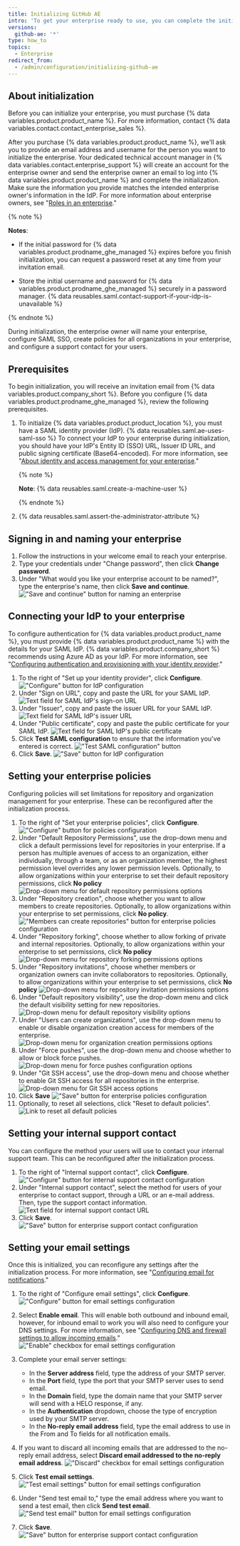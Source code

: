 ```yaml
---
title: Initializing GitHub AE
intro: 'To get your enterprise ready to use, you can complete the initial configuration of {% data variables.product.product_name %}.'
versions:
  github-ae: '*'
type: how_to
topics:
  - Enterprise
redirect_from:
  - /admin/configuration/initializing-github-ae
---
```

## About initialization

Before you can initialize your enterprise, you must purchase {% data variables.product.product_name %}. For more information, contact {% data variables.contact.contact_enterprise_sales %}.

After you purchase {% data variables.product.product_name %}, we'll ask you to provide an email address and username for the person you want to initialize the enterprise. Your dedicated technical account manager in {% data variables.contact.enterprise_support %} will create an account for the enterprise owner and send the enterprise owner an email to log into {% data variables.product.product_name %} and complete the initialization. Make sure the information you provide matches the intended enterprise owner's information in the IdP. For more information about enterprise owners, see "[Roles in an enterprise](/github/setting-up-and-managing-your-enterprise/roles-in-an-enterprise#enterprise-owner)."

{% note %}

**Notes**:

- If the initial password for {% data variables.product.prodname_ghe_managed %} expires before you finish initialization, you can request a password reset at any time from your invitation email.

- Store the initial username and password for {% data variables.product.prodname_ghe_managed %} securely in a password manager. {% data reusables.saml.contact-support-if-your-idp-is-unavailable %}

{% endnote %}

During initialization, the enterprise owner will name your enterprise, configure SAML SSO, create policies for all organizations in your enterprise, and configure a support contact for your users.

## Prerequisites

To begin initialization, you will receive an invitation email from {% data variables.product.company_short %}. Before you configure {% data variables.product.prodname_ghe_managed %}, review the following prerequisites.


1. To initialize {% data variables.product.product_location %}, you must have a SAML identity provider (IdP). {% data reusables.saml.ae-uses-saml-sso %} To connect your IdP to your enterprise during initialization, you should have your IdP's Entity ID (SSO) URL, Issuer ID URL, and public signing certificate (Base64-encoded). For more information, see "[About identity and access management for your enterprise](/admin/authentication/about-identity-and-access-management-for-your-enterprise)."

    {% note %}

    **Note**: {% data reusables.saml.create-a-machine-user %}

    {% endnote %}

2. {% data reusables.saml.assert-the-administrator-attribute %}

## Signing in and naming your enterprise

1. Follow the instructions in your welcome email to reach your enterprise.
2. Type your credentials under "Change password", then click **Change password**.
3. Under "What would you like your enterprise account to be named?", type the enterprise's name, then click **Save and continue**.
  !["Save and continue" button for naming an enterprise](/assets/images/enterprise/configuration/ae-enterprise-configuration.png)

## Connecting your IdP to your enterprise

To configure authentication for {% data variables.product.product_name %}, you must provide {% data variables.product.product_name %} with the details for your SAML IdP. {% data variables.product.company_short %} recommends using Azure AD as your IdP. For more information, see "[Configuring authentication and provisioning with your identity provider](/admin/authentication/configuring-authentication-and-provisioning-with-your-identity-provider)."

1. To the right of "Set up your identity provider", click **Configure**.
  !["Configure" button for IdP configuration](/assets/images/enterprise/configuration/ae-idp-configure.png)
1. Under "Sign on URL", copy and paste the URL for your SAML IdP.
  ![Text field for SAML IdP's sign-on URL](/assets/images/enterprise/configuration/ae-idp-sign-on-url.png)
1. Under "Issuer", copy and paste the issuer URL for your SAML IdP.
  ![Text field for SAML IdP's issuer URL](/assets/images/enterprise/configuration/ae-idp-issuer-url.png)
1. Under "Public certificate", copy and paste the public certificate for your SAML IdP.
  ![Text field for SAML IdP's public certificate](/assets/images/enterprise/configuration/ae-idp-public-certificate.png)
1. Click **Test SAML configuration** to ensure that the information you've entered is correct.
  !["Test SAML configuration" button](/assets/images/enterprise/configuration/ae-test-saml-configuration.png)
1. Click **Save**.
  !["Save" button for IdP configuration](/assets/images/enterprise/configuration/ae-save.png)

## Setting your enterprise policies

Configuring policies will set limitations for repository and organization management for your enterprise. These can be reconfigured after the initialization process.

1. To the right of "Set your enterprise policies", click **Configure**.
  !["Configure" button for policies configuration](/assets/images/enterprise/configuration/ae-policies-configure.png)
2. Under "Default Repository Permissions", use the drop-down menu and click a default permissions level for repositories in your enterprise. If a person has multiple avenues of access to an organization, either individually, through a team, or as an organization member, the highest permission level overrides any lower permission levels. Optionally, to allow organizations within your enterprise to set their default repository permissions, click **No policy**
  ![Drop-down menu for default repository permissions options](/assets/images/enterprise/configuration/ae-repository-permissions-menu.png)
3. Under "Repository creation", choose whether you want to allow members to create repositories. Optionally, to allow organizations within your enterprise to set permissions, click **No policy**.
  !["Members can create repositories" button for enterprise policies configuration](/assets/images/enterprise/configuration/ae-repository-creation-permissions.png)
4. Under "Repository forking", choose whether to allow forking of private and internal repositories. Optionally, to allow organizations within your enterprise to set permissions, click **No policy**
  ![Drop-down menu for repository forking permissions options](/assets/images/enterprise/configuration/ae-repository-forking-menu.png)
5. Under "Repository invitations", choose whether members or organization owners can invite collaborators to repositories. Optionally, to allow organizations within your enterprise to set permissions, click **No policy**
  ![Drop-down menu for repository invitation permissions options](/assets/images/enterprise/configuration/ae-repository-invitations-menu.png)
6. Under "Default repository visibility", use the drop-down menu and click the default visibility setting for new repositories.
  ![Drop-down menu for default repository visibility options](/assets/images/enterprise/configuration/ae-repository-visibility-menu.png)
7. Under "Users can create organizations", use the drop-down menu to enable or disable organization creation access for members of the enterprise.
  ![Drop-down menu for organization creation permissions options](/assets/images/enterprise/configuration/ae-organization-creation-permissions-menu.png)
8. Under "Force pushes", use the drop-down menu and choose whether to allow or block force pushes.
  ![Drop-down menu for force pushes configuration options](/assets/images/enterprise/configuration/ae-force-pushes-configuration-menu.png)
9. Under "Git SSH access", use the drop-down menu and choose whether to enable Git SSH access for all repositories in the enterprise.
  ![Drop-down menu for Git SSH access options](/assets/images/enterprise/configuration/ae-git-ssh-access-menu.png)
10. Click **Save**
  !["Save" button for enterprise policies configuration](/assets/images/enterprise/configuration/ae-save.png)
11. Optionally, to reset all selections, click "Reset to default policies".
  ![Link to reset all default policies](/assets/images/enterprise/configuration/ae-reset-default-options.png)

## Setting your internal support contact

You can configure the method your users will use to contact your internal support team. This can be reconfigured after the initialization process.

1. To the right of "Internal support contact", click **Configure**.
  !["Configure" button for internal support contact configuration](/assets/images/enterprise/configuration/ae-support-configure.png)
2. Under "Internal support contact", select the method for users of your enterprise to contact support, through a URL or an e-mail address. Then, type the support contact information.
  ![Text field for internal support contact URL](/assets/images/enterprise/configuration/ae-support-link-url.png)
3. Click **Save**.
  !["Save" button for enterprise support contact configuration](/assets/images/enterprise/configuration/ae-save.png)

## Setting your email settings

Once this is initialized, you can reconfigure any settings after the initialization process. For more information, see "[Configuring email for notifications](/admin/configuration/configuring-email-for-notifications)."

1. To the right of "Configure email settings", click **Configure**.
  !["Configure" button for email settings configuration](/assets/images/enterprise/configuration/ae-email-configure.png)
2. Select **Enable email**. This will enable both outbound and inbound email, however, for inbound email to work you will also need to configure your DNS settings. For more information, see "[Configuring DNS and firewall
 settings to allow incoming emails](/admin/configuration/configuring-email-for-notifications#configuring-dns-and-firewall-settings-to-allow-incoming-emails)."
  !["Enable" checkbox for email settings configuration](/assets/images/enterprise/configuration/ae-enable-email-configure.png)
3. Complete your email server settings:
    - In the **Server address** field, type the address of your SMTP server.
    - In the **Port** field, type the port that your SMTP server uses to send email.
    - In the **Domain** field, type the domain name that your SMTP server will send with a HELO response, if any.
    - In the **Authentication** dropdown, choose the type of encryption used by your SMTP server.
    - In the **No-reply email address** field, type the email address to use in the From and To fields for all notification emails.

4. If you want to discard all incoming emails that are addressed to the no-reply email address, select **Discard email addressed to the no-reply email address**.
  !["Discard" checkbox for email settings configuration](/assets/images/enterprise/configuration/ae-discard-email.png)
5. Click **Test email settings**.
  !["Test email settings" button for email settings configuration](/assets/images/enterprise/configuration/ae-test-email.png)
6. Under "Send test email to," type the email address where you want to send a test email, then click **Send test email**.
  !["Send test email" button for email settings configuration](/assets/images/enterprise/configuration/ae-send-test-email.png)
7. Click **Save**.
  !["Save" button for enterprise support contact configuration](/assets/images/enterprise/configuration/ae-save.png)
